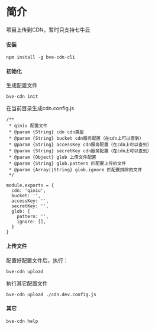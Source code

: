 # 简介

项目上传到CDN，暂时只支持七牛云

#### 安装

```
npm install -g bve-cdn-cli
```

#### 初始化
生成配置文件

```
bve-cdn init
```

在当前目录生成cdn.config.js
```
/**
 * qiniu 配置文件
 * @param {String} cdn cdn类型
 * @param {String} bucket cdn服务配置（在cdn上可以查到）
 * @param {String} accessKey cdn服务配置（在cdn上可以查到）
 * @param {String} secretKey cdn服务配置（在cdn上可以查到）
 * @param {Object} glob 上传文件配置
 * @param {String} glob.pattern 匹配要上传的文件
 * @param {Array||String} glob.ignore 匹配要排除的文件
 */

module.exports = {
  cdn: 'qiniu',
  bucket: '',
  accessKey: '',
  secretKey: '',
  glob: {
    pattern: '',
    ignore: [],
  }
}
```

#### 上传文件
配置好配置文件后，执行：

```
bve-cdn upload
```

执行其它配置文件

```
bve-cdn upload ./cdn.dev.config.js
```

#### 其它

```
bve-cdn help
```